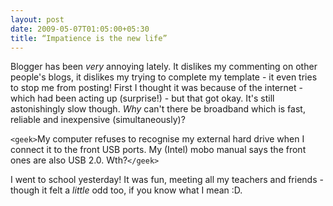 ```yaml
---
layout: post
date: 2009-05-07T01:05:00+05:30
title: “Impatience is the new life”
---
```


Blogger has been *very* annoying lately. It dislikes my commenting on other people's blogs, it dislikes my trying to complete my template - it even tries to stop me from posting! First I thought it was because of the internet - which had been acting up (surprise!) - but that got okay. It's still astonishingly slow though. *Why* can't there be broadband which is fast, reliable and inexpensive (simultaneously)?

`<geek>`My computer refuses to recognise my external hard drive when I connect it to the front USB ports. My (Intel) mobo manual says the front ones are also USB 2.0. Wth?`</geek>`

I went to school yesterday! It was fun, meeting all my teachers and friends - though it felt a *little* odd too, if you know what I mean :D.